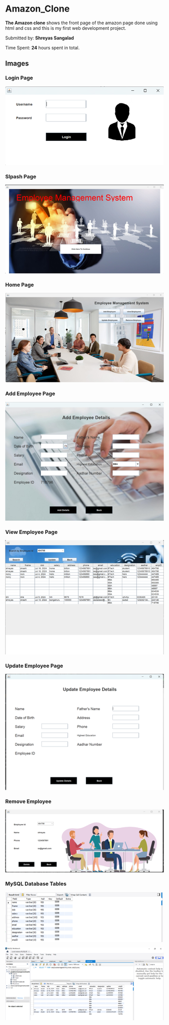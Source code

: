 # Amazon_Clone
 **The Amazon clone**  shows the front page of the amazon page done using html and css and this is my first web development project.

Submitted by: **Shreyas Sangalad**

Time Spent: **24** hours spent in total.

## Images

### Login Page 

![Login Page](https://github.com/shreyas162424/EMS/blob/main/Screenshot%202024-07-29%20032149.png?raw=true)

### Slpash Page

![Splash Page](https://github.com/shreyas162424/EMS/blob/main/Screenshot%202024-07-29%20032018.png?raw=true)

### Home Page

![Home Page](https://github.com/shreyas162424/EMS/blob/main/home.png?raw=true)

### Add Employee Page

![Add Page](https://github.com/shreyas162424/EMS/blob/main/add.png?raw=true)

### View Employee Page

![View Page](https://github.com/shreyas162424/EMS/blob/main/view.png?raw=true)

### Update Employee Page

 ![Update page](https://github.com/shreyas162424/EMS/blob/main/Screenshot%202024-07-29%20053425.png?raw=true)

### Remove Employee
	
![Remove Page](https://github.com/shreyas162424/EMS/blob/main/Screenshot%202024-07-29%20053520.png?raw=true)

### MySQL Database Tables
![](https://github.com/shreyas162424/EMS/blob/main/Screenshot%202024-07-29%20051935.png?raw=tru)

![](https://github.com/shreyas162424/EMS/blob/main/Screenshot%202024-07-29%20053718.png?raw=true)

